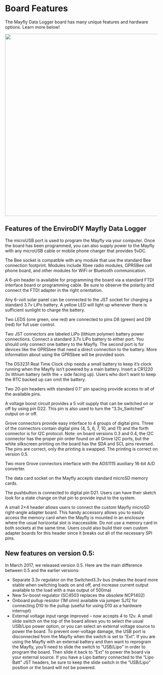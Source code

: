 Board Features
==============
The Mayfly Data Logger board has many unique features and hardware options. Learn more below!

<img src="https://github.com/EnviroDIY/EnviroDIY_Mayfly_Logger/tree/master/doc/images/doc/images/mayfly0.3_topview_labels3.jpg" width="600">

## Features of the EnviroDIY Mayfly Data Logger

The microUSB port is used to program the Mayfly via your computer.  Once the board has been programmed, you can also supply power to the Mayfly with any microUSB cable or mobile phone charger that provides 5vDC.

The Bee socket is compatible with any module that use the standard Bee connection footprint.  Modules include Xbee radio modules, GPRSBee cell phone board, and other modules for WiFi or Bluetooth communication.

A 6-pin header is available for programming the board via a standard FTDI interface board or programming cable.  Be sure to observe the polarity and connect the FTDI adapter in the right orientation.

Any 6-volt solar panel can be connected to the JST socket for charging a standard 3.7v LiPo battery.  A yellow LED will light up whenever there is sufficient sunlight to charge the battery.

Two LEDS (one green, one red) are connected to pins D8 (green) and D9 (red) for full user control.

Two JST connectors are labeled LiPo (lithium polymer) battery power connections.  Connect a standard 3.7v LiPo battery to either port.  You should only connect one battery to the Mayfly.  The second port is for devices like the GPRSbee that need a direct connection to the battery.  More information about using the GPRSbee will be provided soon.

The DS3231 Real Time Clock chip needs a small battery to keep it’s clock running when the Mayfly isn’t powered by a main battery.  Insert a CR1220 3v lithium battery (with the + side facing up).  Users who don’t want to keep the RTC backed up can omit the battery.

Two 20-pin headers with standard 0.1″ pin spacing provide access to all of the available pins.

A voltage boost circuit provides a 5 volt supply that can be switched on or off by using pin D22.  This pin is also used to turn the “3.3v_Switched” output on or off.

Grove connectors provide easy interface to 4 groups of digital pins. Three of the connectors contain digital pins (4, 5, 6, 7, 10, and 11) and the forth connector is for I2C protocol.  Note:  on board versions 0.3 and 0.4, the I2C connector has the proper pin order found on all Grove I2C ports, but the white silkscreen printing on the board has the SDA and SCL pins reversed.  The pins are correct, only the printing is swapped.  The printing is correct on version 0.5.

Two more Grove connectors interface with the ADS1115 auxiliary 16-bit A/D converter.

The data card socket on the Mayfly accepts standard microSD memory cards.

The pushbutton is connected to digital pin D21.  Users can have their sketch look for a state change on that pin to provide input to the system.

A small 2×4 header allows users to connect the custom Mayfly microSD right-angle adapter board.  This handy accessory allows you to easily access the memory card when the Mayfly is mounted in an enclosure where the usual horizontal slot is inaccessible.  Do not use a memory card in both sockets at the same time.  Users could also build their own custom adapter boards for this header since it breaks out all of the necessary SPI pins.


## New features on version 0.5:
In March 2017, we released version 0.5.  Here are the main difference between 0.5 and the earlier versions:

- Separate 3.3v regulator on the Switched3.3v bus (makes the board more stable when switching loads on and off, and increase current output available to the load with a max output of 500ma)
- New 5v-boost regulator (SC4503 replaces the obsolete NCP1402)
- Onboard pullup resistor (1M ohm) available via jumper SJ12 for connecting D10 to the pullup (useful for using D10 as a hardware interrupt)
- External voltage input range improved – now accepts 4 to 12v.  A small slide switch on the top of the board allows you to select the usual USB/Lipo power option, or you can select an external voltage source to power the board.  To prevent over-voltage damage, the USB port is disconnected from the Mayfly when the switch is set to “Ext”.  If you are using the Mayfly with an external battery and then want to reprogram the Mayfly, you’ll need to slide the switch to “USB/Lipo” in order to program the board.  Then slide it back to “Ext” to power the board via your external source.  If you have a Lipo battery connected to the “Lipo Batt” JST headers, be sure to keep the slide switch in the “USB/Lipo” position or the board will not be powered.
